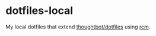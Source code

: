 # dotfiles-local

My local dotfiles that extend
[thoughtbot/dotfiles](https://github.com/thoughtbot/dotfiles) using
[rcm](https://github.com/thoughtbot/rcm).
